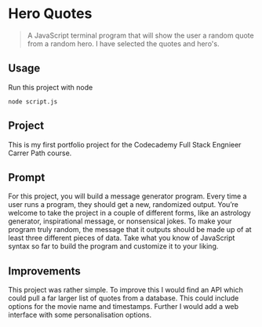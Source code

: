 # Hero Quotes
> A JavaScript terminal program that will show the user a random quote from a random hero.
> I have selected the quotes and hero's.

## Usage
Run this project with node

`node script.js`

## Project
This is my first portfolio project for the Codecademy Full Stack Engnieer Carrer Path course.

## Prompt
For this project, you will build a message generator program. Every time a user runs a program, they should get a new, randomized output. You’re welcome to take the project in a couple of different forms, like an astrology generator, inspirational message, or nonsensical jokes. To make your program truly random, the message that it outputs should be made up of at least three different pieces of data. Take what you know of JavaScript syntax so far to build the program and customize it to your liking.

## Improvements
This project was rather simple. To improve this I would find an API which could pull a far larger list of quotes from a database. This could include options for the movie name and timestamps. Further I would add a web interface with some personalisation options.